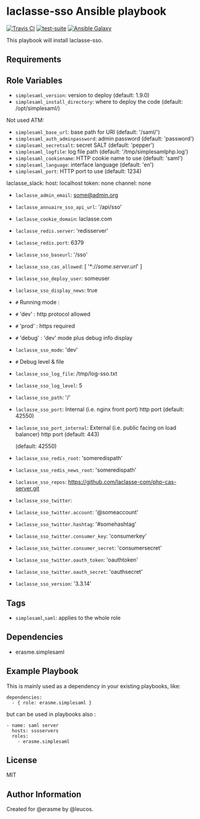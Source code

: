 laclasse-sso Ansible playbook
=============================

[![Travis
CI](http://img.shields.io/travis/erasme/ansible-laclasse-sso.svg?style=flat)](http://travis-ci.org/erasme/ansible-laclasse-sso)
[![test-suite](http://img.shields.io/badge/ansible--roles--specs-ansible--laclasse--sso-blue.svg?style=flat)](https://github.com/erasme/ansible-roles-specs/tree/master/ansible-laclasse-sso/)
[![Ansible
Galaxy](http://img.shields.io/badge/galaxy-erasme.laclasse--sso-660198.svg?style=flat)](https://galaxy.ansible.com/list#/roles/3040)

This playbook will install laclasse-sso.

Requirements
------------

Role Variables
--------------

  - `simplesaml_version`: version to deploy (default: 1.9.0)
  - `simplesaml_install_directory`: where to deploy the code (default: /opt/simplesaml/)

Not used ATM:

  - `simplesaml_base_url`: base path for URI (default: '/saml/')
  - `simplesaml_auth_adminpassword`: admin password (default: 'password')
  - `simplesaml_secretsalt`: secret SALT (default: 'pepper')
  - `simplesaml_logfile`: log file path (default: '/tmp/simplesamlphp.log')
  - `simplesaml_cookiename`: HTTP cookie name to use (default: 'saml')
  - `simplesaml_language`: interface language (default: 'en')
  - `simplesaml_port`: HTTP port to use (default: 1234)

laclasse_slack:
  host: localhost
  token: none
  channel: none


  - `laclasse_admin_email`: some@admin.org
  - `laclasse_annuaire_sso_api_url`: '/api/sso'
  - `laclasse_cookie_domain`: laclasse.com
  - `laclasse_redis.server`: 'redisserver'
  - `laclasse_redis.port`: 6379
  - `laclasse_sso_baseurl`: '/sso'
  - `laclasse_sso_cas_allowed`: [ '*://*some.server.url*' ]
  - `laclasse_sso_deploy_user`: someuser
  - `laclasse_sso_display_news`: true
  - `#` Running mode :
  - `#` 'dev'   : http protocol allowed
  - `#` 'prod'  : https required
  - `#` 'debug' : 'dev' mode plus debug info display
  - `laclasse_sso_mode`: 'dev'
  - `#` Debug level & file
  - `laclasse_sso_log_file`: /tmp/log-sso.txt
  - `laclasse_sso_log_level`: 5
  - `laclasse_sso_path`: '/'
  - `laclasse_sso_port`: Internal (i.e. nginx front port) http port
    (default: 42550)
  - `laclasse_sso_port_internal`: External (i.e. public facing on load balancer)
    http port (default: 443)

    (default: 42550)
  - `laclasse_sso_redis_root`: 'someredispath'
  - `laclasse_sso_redis_news_root`: 'someredispath'
  - `laclasse_sso_repos`: https://github.com/laclasse-com/php-cas-server.git
  - `laclasse_sso_twitter`:
  - `laclasse_sso_twitter.account`: '@someaccount'
  - `laclasse_sso_twitter.hashtag`: '#somehashtag'
  - `laclasse_sso_twitter.consumer_key`: 'consumerkey'
  - `laclasse_sso_twitter.consumer_secret`: 'consumersecret'
  - `laclasse_sso_twitter.oauth_token`: 'oauthtoken'
  - `laclasse_sso_twitter.oauth_secret`: 'oauthsecret'
  - `laclasse_sso_version`: '3.3.14'


Tags
----

  - `simplesaml`,`saml`: applies to the whole role

Dependencies
------------

  - erasme.simplesaml

Example Playbook
----------------

This is mainly used as a dependency in your existing playbooks, like:

    dependencies:
      - { role: erasme.simplesaml }

but can be used in playbooks also :

    - name: saml server
      hosts: ssoservers
      roles:
        - erasme.simplesaml

License
-------

MIT

Author Information
------------------

Created for @erasme by @leucos.

